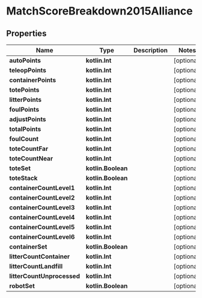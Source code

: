 
# MatchScoreBreakdown2015Alliance

## Properties
Name | Type | Description | Notes
------------ | ------------- | ------------- | -------------
**autoPoints** | **kotlin.Int** |  |  [optional]
**teleopPoints** | **kotlin.Int** |  |  [optional]
**containerPoints** | **kotlin.Int** |  |  [optional]
**totePoints** | **kotlin.Int** |  |  [optional]
**litterPoints** | **kotlin.Int** |  |  [optional]
**foulPoints** | **kotlin.Int** |  |  [optional]
**adjustPoints** | **kotlin.Int** |  |  [optional]
**totalPoints** | **kotlin.Int** |  |  [optional]
**foulCount** | **kotlin.Int** |  |  [optional]
**toteCountFar** | **kotlin.Int** |  |  [optional]
**toteCountNear** | **kotlin.Int** |  |  [optional]
**toteSet** | **kotlin.Boolean** |  |  [optional]
**toteStack** | **kotlin.Boolean** |  |  [optional]
**containerCountLevel1** | **kotlin.Int** |  |  [optional]
**containerCountLevel2** | **kotlin.Int** |  |  [optional]
**containerCountLevel3** | **kotlin.Int** |  |  [optional]
**containerCountLevel4** | **kotlin.Int** |  |  [optional]
**containerCountLevel5** | **kotlin.Int** |  |  [optional]
**containerCountLevel6** | **kotlin.Int** |  |  [optional]
**containerSet** | **kotlin.Boolean** |  |  [optional]
**litterCountContainer** | **kotlin.Int** |  |  [optional]
**litterCountLandfill** | **kotlin.Int** |  |  [optional]
**litterCountUnprocessed** | **kotlin.Int** |  |  [optional]
**robotSet** | **kotlin.Boolean** |  |  [optional]



